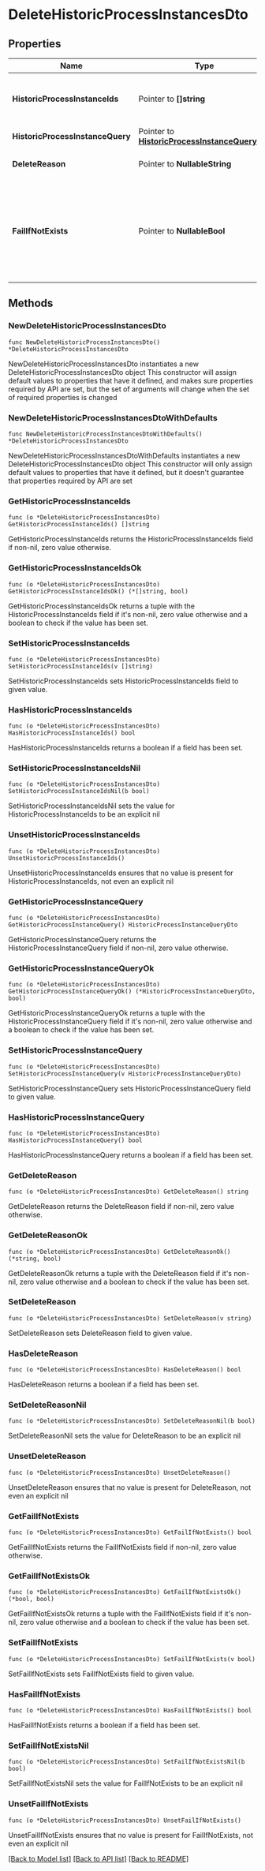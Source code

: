 # DeleteHistoricProcessInstancesDto

## Properties

Name | Type | Description | Notes
------------ | ------------- | ------------- | -------------
**HistoricProcessInstanceIds** | Pointer to **[]string** | A list historic process instance ids to delete. | [optional] 
**HistoricProcessInstanceQuery** | Pointer to [**HistoricProcessInstanceQueryDto**](HistoricProcessInstanceQueryDto.md) |  | [optional] 
**DeleteReason** | Pointer to **NullableString** | A string with delete reason. | [optional] 
**FailIfNotExists** | Pointer to **NullableBool** | If set to &#x60;false&#x60;, the request will still be successful if one ore more of the process ids are not found. | [optional] 

## Methods

### NewDeleteHistoricProcessInstancesDto

`func NewDeleteHistoricProcessInstancesDto() *DeleteHistoricProcessInstancesDto`

NewDeleteHistoricProcessInstancesDto instantiates a new DeleteHistoricProcessInstancesDto object
This constructor will assign default values to properties that have it defined,
and makes sure properties required by API are set, but the set of arguments
will change when the set of required properties is changed

### NewDeleteHistoricProcessInstancesDtoWithDefaults

`func NewDeleteHistoricProcessInstancesDtoWithDefaults() *DeleteHistoricProcessInstancesDto`

NewDeleteHistoricProcessInstancesDtoWithDefaults instantiates a new DeleteHistoricProcessInstancesDto object
This constructor will only assign default values to properties that have it defined,
but it doesn't guarantee that properties required by API are set

### GetHistoricProcessInstanceIds

`func (o *DeleteHistoricProcessInstancesDto) GetHistoricProcessInstanceIds() []string`

GetHistoricProcessInstanceIds returns the HistoricProcessInstanceIds field if non-nil, zero value otherwise.

### GetHistoricProcessInstanceIdsOk

`func (o *DeleteHistoricProcessInstancesDto) GetHistoricProcessInstanceIdsOk() (*[]string, bool)`

GetHistoricProcessInstanceIdsOk returns a tuple with the HistoricProcessInstanceIds field if it's non-nil, zero value otherwise
and a boolean to check if the value has been set.

### SetHistoricProcessInstanceIds

`func (o *DeleteHistoricProcessInstancesDto) SetHistoricProcessInstanceIds(v []string)`

SetHistoricProcessInstanceIds sets HistoricProcessInstanceIds field to given value.

### HasHistoricProcessInstanceIds

`func (o *DeleteHistoricProcessInstancesDto) HasHistoricProcessInstanceIds() bool`

HasHistoricProcessInstanceIds returns a boolean if a field has been set.

### SetHistoricProcessInstanceIdsNil

`func (o *DeleteHistoricProcessInstancesDto) SetHistoricProcessInstanceIdsNil(b bool)`

 SetHistoricProcessInstanceIdsNil sets the value for HistoricProcessInstanceIds to be an explicit nil

### UnsetHistoricProcessInstanceIds
`func (o *DeleteHistoricProcessInstancesDto) UnsetHistoricProcessInstanceIds()`

UnsetHistoricProcessInstanceIds ensures that no value is present for HistoricProcessInstanceIds, not even an explicit nil
### GetHistoricProcessInstanceQuery

`func (o *DeleteHistoricProcessInstancesDto) GetHistoricProcessInstanceQuery() HistoricProcessInstanceQueryDto`

GetHistoricProcessInstanceQuery returns the HistoricProcessInstanceQuery field if non-nil, zero value otherwise.

### GetHistoricProcessInstanceQueryOk

`func (o *DeleteHistoricProcessInstancesDto) GetHistoricProcessInstanceQueryOk() (*HistoricProcessInstanceQueryDto, bool)`

GetHistoricProcessInstanceQueryOk returns a tuple with the HistoricProcessInstanceQuery field if it's non-nil, zero value otherwise
and a boolean to check if the value has been set.

### SetHistoricProcessInstanceQuery

`func (o *DeleteHistoricProcessInstancesDto) SetHistoricProcessInstanceQuery(v HistoricProcessInstanceQueryDto)`

SetHistoricProcessInstanceQuery sets HistoricProcessInstanceQuery field to given value.

### HasHistoricProcessInstanceQuery

`func (o *DeleteHistoricProcessInstancesDto) HasHistoricProcessInstanceQuery() bool`

HasHistoricProcessInstanceQuery returns a boolean if a field has been set.

### GetDeleteReason

`func (o *DeleteHistoricProcessInstancesDto) GetDeleteReason() string`

GetDeleteReason returns the DeleteReason field if non-nil, zero value otherwise.

### GetDeleteReasonOk

`func (o *DeleteHistoricProcessInstancesDto) GetDeleteReasonOk() (*string, bool)`

GetDeleteReasonOk returns a tuple with the DeleteReason field if it's non-nil, zero value otherwise
and a boolean to check if the value has been set.

### SetDeleteReason

`func (o *DeleteHistoricProcessInstancesDto) SetDeleteReason(v string)`

SetDeleteReason sets DeleteReason field to given value.

### HasDeleteReason

`func (o *DeleteHistoricProcessInstancesDto) HasDeleteReason() bool`

HasDeleteReason returns a boolean if a field has been set.

### SetDeleteReasonNil

`func (o *DeleteHistoricProcessInstancesDto) SetDeleteReasonNil(b bool)`

 SetDeleteReasonNil sets the value for DeleteReason to be an explicit nil

### UnsetDeleteReason
`func (o *DeleteHistoricProcessInstancesDto) UnsetDeleteReason()`

UnsetDeleteReason ensures that no value is present for DeleteReason, not even an explicit nil
### GetFailIfNotExists

`func (o *DeleteHistoricProcessInstancesDto) GetFailIfNotExists() bool`

GetFailIfNotExists returns the FailIfNotExists field if non-nil, zero value otherwise.

### GetFailIfNotExistsOk

`func (o *DeleteHistoricProcessInstancesDto) GetFailIfNotExistsOk() (*bool, bool)`

GetFailIfNotExistsOk returns a tuple with the FailIfNotExists field if it's non-nil, zero value otherwise
and a boolean to check if the value has been set.

### SetFailIfNotExists

`func (o *DeleteHistoricProcessInstancesDto) SetFailIfNotExists(v bool)`

SetFailIfNotExists sets FailIfNotExists field to given value.

### HasFailIfNotExists

`func (o *DeleteHistoricProcessInstancesDto) HasFailIfNotExists() bool`

HasFailIfNotExists returns a boolean if a field has been set.

### SetFailIfNotExistsNil

`func (o *DeleteHistoricProcessInstancesDto) SetFailIfNotExistsNil(b bool)`

 SetFailIfNotExistsNil sets the value for FailIfNotExists to be an explicit nil

### UnsetFailIfNotExists
`func (o *DeleteHistoricProcessInstancesDto) UnsetFailIfNotExists()`

UnsetFailIfNotExists ensures that no value is present for FailIfNotExists, not even an explicit nil

[[Back to Model list]](../README.md#documentation-for-models) [[Back to API list]](../README.md#documentation-for-api-endpoints) [[Back to README]](../README.md)


